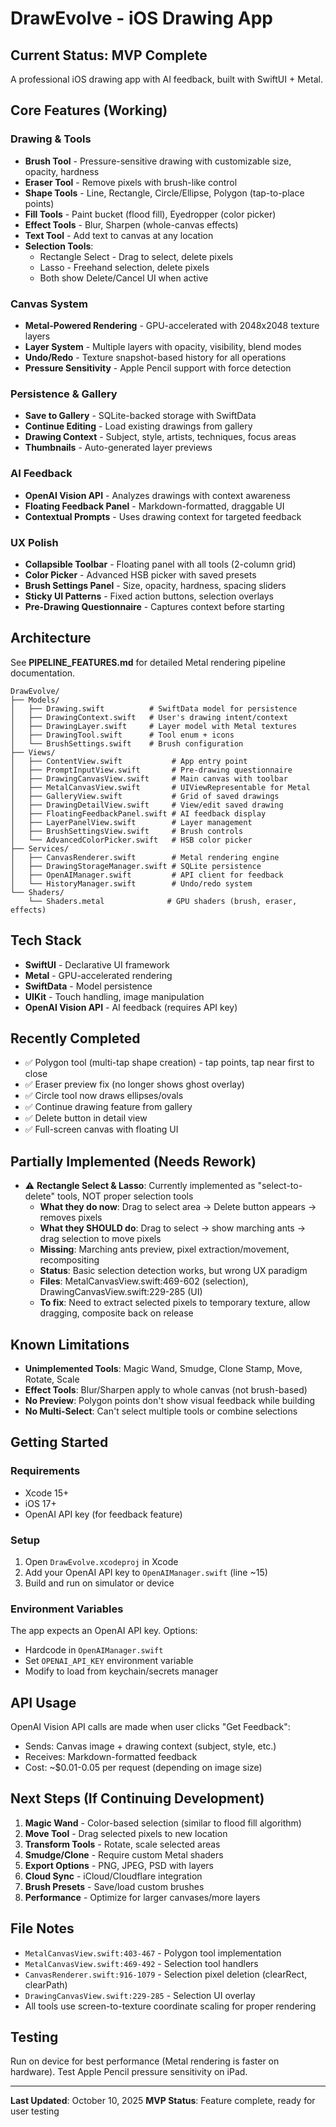 # DrawEvolve - iOS Drawing App

## Current Status: MVP Complete

A professional iOS drawing app with AI feedback, built with SwiftUI + Metal.

## Core Features (Working)

### Drawing & Tools
- **Brush Tool** - Pressure-sensitive drawing with customizable size, opacity, hardness
- **Eraser Tool** - Remove pixels with brush-like control
- **Shape Tools** - Line, Rectangle, Circle/Ellipse, Polygon (tap-to-place points)
- **Fill Tools** - Paint bucket (flood fill), Eyedropper (color picker)
- **Effect Tools** - Blur, Sharpen (whole-canvas effects)
- **Text Tool** - Add text to canvas at any location
- **Selection Tools**:
  - Rectangle Select - Drag to select, delete pixels
  - Lasso - Freehand selection, delete pixels
  - Both show Delete/Cancel UI when active

### Canvas System
- **Metal-Powered Rendering** - GPU-accelerated with 2048x2048 texture layers
- **Layer System** - Multiple layers with opacity, visibility, blend modes
- **Undo/Redo** - Texture snapshot-based history for all operations
- **Pressure Sensitivity** - Apple Pencil support with force detection

### Persistence & Gallery
- **Save to Gallery** - SQLite-backed storage with SwiftData
- **Continue Editing** - Load existing drawings from gallery
- **Drawing Context** - Subject, style, artists, techniques, focus areas
- **Thumbnails** - Auto-generated layer previews

### AI Feedback
- **OpenAI Vision API** - Analyzes drawings with context awareness
- **Floating Feedback Panel** - Markdown-formatted, draggable UI
- **Contextual Prompts** - Uses drawing context for targeted feedback

### UX Polish
- **Collapsible Toolbar** - Floating panel with all tools (2-column grid)
- **Color Picker** - Advanced HSB picker with saved presets
- **Brush Settings Panel** - Size, opacity, hardness, spacing sliders
- **Sticky UI Patterns** - Fixed action buttons, selection overlays
- **Pre-Drawing Questionnaire** - Captures context before starting

## Architecture

See **PIPELINE_FEATURES.md** for detailed Metal rendering pipeline documentation.

```
DrawEvolve/
├── Models/
│   ├── Drawing.swift          # SwiftData model for persistence
│   ├── DrawingContext.swift   # User's drawing intent/context
│   ├── DrawingLayer.swift     # Layer model with Metal textures
│   ├── DrawingTool.swift      # Tool enum + icons
│   └── BrushSettings.swift    # Brush configuration
├── Views/
│   ├── ContentView.swift           # App entry point
│   ├── PromptInputView.swift       # Pre-drawing questionnaire
│   ├── DrawingCanvasView.swift     # Main canvas with toolbar
│   ├── MetalCanvasView.swift       # UIViewRepresentable for Metal
│   ├── GalleryView.swift           # Grid of saved drawings
│   ├── DrawingDetailView.swift     # View/edit saved drawing
│   ├── FloatingFeedbackPanel.swift # AI feedback display
│   ├── LayerPanelView.swift        # Layer management
│   ├── BrushSettingsView.swift     # Brush controls
│   └── AdvancedColorPicker.swift   # HSB color picker
├── Services/
│   ├── CanvasRenderer.swift        # Metal rendering engine
│   ├── DrawingStorageManager.swift # SQLite persistence
│   ├── OpenAIManager.swift         # API client for feedback
│   └── HistoryManager.swift        # Undo/redo system
└── Shaders/
    └── Shaders.metal              # GPU shaders (brush, eraser, effects)
```

## Tech Stack
- **SwiftUI** - Declarative UI framework
- **Metal** - GPU-accelerated rendering
- **SwiftData** - Model persistence
- **UIKit** - Touch handling, image manipulation
- **OpenAI Vision API** - AI feedback (requires API key)

## Recently Completed
- ✅ Polygon tool (multi-tap shape creation) - tap points, tap near first to close
- ✅ Eraser preview fix (no longer shows ghost overlay)
- ✅ Circle tool now draws ellipses/ovals
- ✅ Continue drawing feature from gallery
- ✅ Delete button in detail view
- ✅ Full-screen canvas with floating UI

## Partially Implemented (Needs Rework)
- ⚠️ **Rectangle Select & Lasso**: Currently implemented as "select-to-delete" tools, NOT proper selection tools
  - **What they do now**: Drag to select area → Delete button appears → removes pixels
  - **What they SHOULD do**: Drag to select → show marching ants → drag selection to move pixels
  - **Missing**: Marching ants preview, pixel extraction/movement, recompositing
  - **Status**: Basic selection detection works, but wrong UX paradigm
  - **Files**: MetalCanvasView.swift:469-602 (selection), DrawingCanvasView.swift:229-285 (UI)
  - **To fix**: Need to extract selected pixels to temporary texture, allow dragging, composite back on release

## Known Limitations
- **Unimplemented Tools**: Magic Wand, Smudge, Clone Stamp, Move, Rotate, Scale
- **Effect Tools**: Blur/Sharpen apply to whole canvas (not brush-based)
- **No Preview**: Polygon points don't show visual feedback while building
- **No Multi-Select**: Can't select multiple tools or combine selections

## Getting Started

### Requirements
- Xcode 15+
- iOS 17+
- OpenAI API key (for feedback feature)

### Setup
1. Open `DrawEvolve.xcodeproj` in Xcode
2. Add your OpenAI API key to `OpenAIManager.swift` (line ~15)
3. Build and run on simulator or device

### Environment Variables
The app expects an OpenAI API key. Options:
- Hardcode in `OpenAIManager.swift`
- Set `OPENAI_API_KEY` environment variable
- Modify to load from keychain/secrets manager

## API Usage
OpenAI Vision API calls are made when user clicks "Get Feedback":
- Sends: Canvas image + drawing context (subject, style, etc.)
- Receives: Markdown-formatted feedback
- Cost: ~$0.01-0.05 per request (depending on image size)

## Next Steps (If Continuing Development)
1. **Magic Wand** - Color-based selection (similar to flood fill algorithm)
2. **Move Tool** - Drag selected pixels to new location
3. **Transform Tools** - Rotate, scale selected areas
4. **Smudge/Clone** - Require custom Metal shaders
5. **Export Options** - PNG, JPEG, PSD with layers
6. **Cloud Sync** - iCloud/Cloudflare integration
7. **Brush Presets** - Save/load custom brushes
8. **Performance** - Optimize for larger canvases/more layers

## File Notes
- `MetalCanvasView.swift:403-467` - Polygon tool implementation
- `MetalCanvasView.swift:469-492` - Selection tool handlers
- `CanvasRenderer.swift:916-1079` - Selection pixel deletion (clearRect, clearPath)
- `DrawingCanvasView.swift:229-285` - Selection UI overlay
- All tools use screen-to-texture coordinate scaling for proper rendering

## Testing
Run on device for best performance (Metal rendering is faster on hardware).
Test Apple Pencil pressure sensitivity on iPad.

---
**Last Updated**: October 10, 2025
**MVP Status**: Feature complete, ready for user testing
